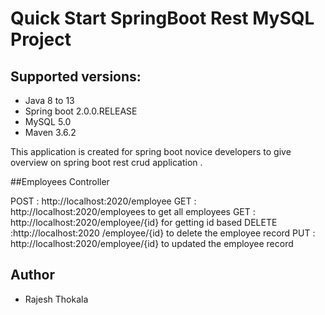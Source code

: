 # Quick Start SpringBoot Rest MySQL Project

## Supported versions:

- Java 8 to 13
- Spring boot 2.0.0.RELEASE
- MySQL 5.0
- Maven 3.6.2


This application is created for spring boot novice developers to give overview on spring boot rest crud application . 

##Employees Controller 

POST  : http://localhost:2020/employee
GET : http://localhost:2020/employees   to get all employees
GET : http://localhost:2020/employee/{id} for getting id based
DELETE :http://localhost:2020 /employee/{id}  to delete the employee record
PUT : http://localhost:2020/employee/{id} to updated the employee record
 
## Author
- Rajesh  Thokala